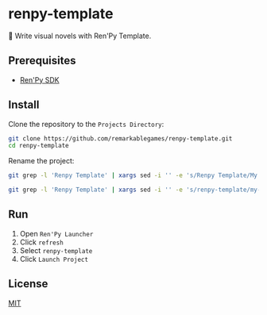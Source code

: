 # renpy-template

📖 Write visual novels with Ren'Py Template.

## Prerequisites

- [Ren'Py SDK](https://www.renpy.org/latest.html)

## Install

Clone the repository to the `Projects Directory`:

```sh
git clone https://github.com/remarkablegames/renpy-template.git
cd renpy-template
```

Rename the project:

```sh
git grep -l 'Renpy Template' | xargs sed -i '' -e 's/Renpy Template/My Novel/g'
```

```sh
git grep -l 'Renpy Template' | xargs sed -i '' -e 's/renpy-template/my-novel/g'
```

## Run

1. Open `Ren'Py Launcher`
2. Click `refresh`
3. Select `renpy-template`
4. Click `Launch Project`

## License

[MIT](LICENSE)
